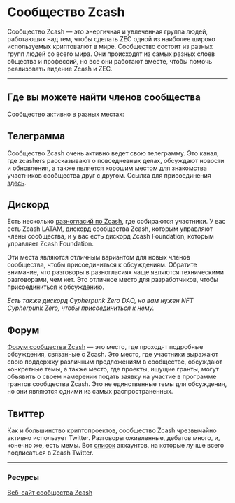 # Сообщество Zcash

Сообщество Zcash — это энергичная и увлеченная группа людей, работающих над тем, чтобы сделать ZEC одной из наиболее широко используемых криптовалют в мире. Сообщество состоит из разных групп людей со всего мира. Они происходят из самых разных слоев общества и профессий, но все они работают вместе, чтобы помочь реализовать видение Zcash и ZEC.

----

## Где вы можете найти членов сообщества

Сообщество активно в разных местах:

## Телеграмма

Сообщество Zcash очень активно ведет свою телеграмму. Это канал, где zcashers рассказывают о повседневных делах, обсуждают новости и обновления, а также является хорошим местом для знакомства участников сообщества друг с другом. Ссылка для присоединения [здесь](https://t.me/Zcash_Community).

## Дискорд

Есть несколько [разногласий по Zcash](https://www.notion.so/zechub/Social-Media-Links-05b9df645af54de7a1989d9c4ccc4d05), где собираются участники. У вас есть Zcash LATAM, дискорд сообщества Zcash, которым управляют члены сообщества, и у вас есть дискорд Zcash Foundation, которым управляет Zcash Foundation.

Эти места являются отличным вариантом для новых членов сообщества, чтобы присоединиться к обсуждениям. Обратите внимание, что разговоры в разногласиях чаще являются техническими разговорами, чем нет. Это отличное место для разработчиков, чтобы присоединиться к обсуждению.

*Есть также дискорд Cypherpunk Zero DAO, но вам нужен NFT Cypherpunk Zero, чтобы присоединиться к нему.*

## Форум

[Форум сообщества Zcash](https://forum.zcashcommunity.com/) — это место, где проходят подробные обсуждения, связанные с Zcash. Это место, где участники выражают свою поддержку различным предложениям в сообществе, обсуждают конкретные темы, а также место, где проекты, ищущие гранты, могут объявить о своем намерении подать заявку на участие в программе грантов сообщества Zcash. Это не единственные темы для обсуждения, но они являются одними из самых распространенных.

## Твиттер

Как и большинство криптопроектов, сообщество Zcash чрезвычайно активно использует Twitter. Разговоры оживленные, дебатов много, и, конечно же, есть мемы. Вот [список](https://www.notion.so/zechub/Social-Media-Links-05b9df645af54de7a1989d9c4ccc4d05) аккаунтов, на которые лучше всего подписаться в Zcash Twitter.

----

### Ресурсы

[Веб-сайт сообщества Zcash](https://www.zcashcommunity.com/)


